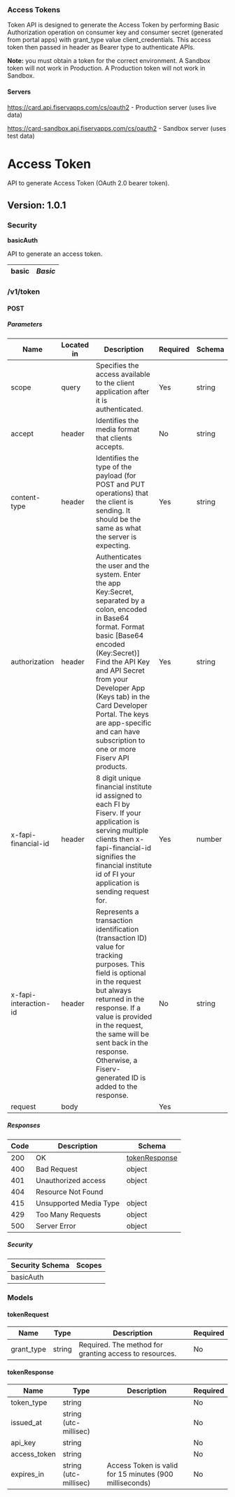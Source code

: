### Access Tokens



Token API is designed to generate the Access Token by performing Basic Authorization operation on consumer key and consumer secret (generated from portal apps) with grant_type value client_credentials. This access token then passed in header as Bearer type to authenticate APIs.

**Note:** you must obtain a token for the correct environment.  A Sandbox token will not work in Production. A Production token will not work in Sandbox.


#### Servers

https://card.api.fiservapps.com/cs/oauth2 - Production server (uses live data)

https://card-sandbox.api.fiservapps.com/cs/oauth2 - Sandbox server (uses test data)



# Access Token
API to generate Access Token (OAuth 2.0 bearer token).

## Version: 1.0.1

### Security
**basicAuth**  

API to generate an access token.

|basic|*Basic*|
|---|---|

### /v1/token

#### POST

##### Parameters

| Name | Located in | Description | Required | Schema |
| ---- | ---------- | ----------- | -------- | ---- |
| scope | query | Specifies the access available to the client application after it is authenticated. | Yes | string |
| accept | header | Identifies the media format that clients accepts. | No | string |
| content-type | header | Identifies the type of the payload (for POST and PUT operations) that the client is sending. It should be the same as what the server is expecting. | Yes | string |
| authorization | header | Authenticates the user and the system. Enter the app Key:Secret, separated by a colon, encoded in Base64 format.  Format basic [Base64 encoded (Key:Secret)] Find the API Key and API Secret from your Developer App (Keys tab) in the Card Developer Portal. The keys are app-specific and can have subscription to one or more Fiserv API products. | Yes | string |
| x-fapi-financial-id | header | 8 digit unique financial institute id assigned to each FI by Fiserv. If your application is serving multiple clients then x-fapi-financial-id signifies the financial institute id of FI your application is sending request for. | Yes | number |
| x-fapi-interaction-id | header | Represents a transaction identification (transaction ID) value for tracking purposes. This field is optional in the request but always returned in the response. If a value is provided in the request, the same will be sent back in the response. Otherwise, a Fiserv-generated ID is added to the response. | No | string |
| request | body |  | Yes |  |

##### Responses

| Code | Description | Schema |
| ---- | ----------- | ------ |
| 200 | OK | [tokenResponse](#tokenResponse) |
| 400 | Bad Request | object |
| 401 | Unauthorized access | object |
| 404 | Resource Not Found |  |
| 415 | Unsupported Media Type | object |
| 429 | Too Many Requests | object |
| 500 | Server Error | object |

##### Security

| Security Schema | Scopes |
| --- | --- |
| basicAuth | |

### Models


#### tokenRequest

| Name | Type | Description | Required |
| ---- | ---- | ----------- | -------- |
| grant_type | string | Required. The method for granting access to resources. | No |

#### tokenResponse

| Name | Type | Description | Required |
| ---- | ---- | ----------- | -------- |
| token_type | string |  | No |
| issued_at | string (utc-millisec) |  | No |
| api_key | string |  | No |
| access_token | string |  | No |
| expires_in | string (utc-millisec) | Access Token is valid for 15 minutes (900 milliseconds) | No |

